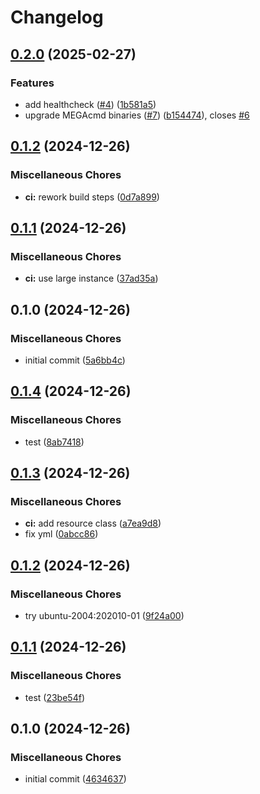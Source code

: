 # Changelog

## [0.2.0](https://github.com/j3ko/mega-sync/compare/v0.1.2...v0.2.0) (2025-02-27)


### Features

* add healthcheck ([#4](https://github.com/j3ko/mega-sync/issues/4)) ([1b581a5](https://github.com/j3ko/mega-sync/commit/1b581a5f9b474251a2ce404ba66fa3270f574217))
* upgrade MEGAcmd binaries ([#7](https://github.com/j3ko/mega-sync/issues/7)) ([b154474](https://github.com/j3ko/mega-sync/commit/b1544748a9b8cb7e772f05112746932ca85b27c8)), closes [#6](https://github.com/j3ko/mega-sync/issues/6)

## [0.1.2](https://github.com/j3ko/mega-sync/compare/v0.1.1...v0.1.2) (2024-12-26)


### Miscellaneous Chores

* **ci:** rework build steps ([0d7a899](https://github.com/j3ko/mega-sync/commit/0d7a89985eb7451313eba1c8d34a6c76349428fb))

## [0.1.1](https://github.com/j3ko/mega-sync/compare/v0.1.0...v0.1.1) (2024-12-26)


### Miscellaneous Chores

* **ci:** use large instance ([37ad35a](https://github.com/j3ko/mega-sync/commit/37ad35ab5b81d4af32c9b17ccd4c13d2a3840bc5))

## 0.1.0 (2024-12-26)


### Miscellaneous Chores

* initial commit ([5a6bb4c](https://github.com/j3ko/mega-sync/commit/5a6bb4c2499ee91ab4d9c0cb54102cfe4eaf5820))

## [0.1.4](https://github.com/j3ko/mega-sync/compare/v0.1.3...v0.1.4) (2024-12-26)


### Miscellaneous Chores

* test ([8ab7418](https://github.com/j3ko/mega-sync/commit/8ab7418812ea6789f1f2a3b2a8982f9b393feb7b))

## [0.1.3](https://github.com/j3ko/mega-sync/compare/v0.1.2...v0.1.3) (2024-12-26)


### Miscellaneous Chores

* **ci:** add resource class ([a7ea9d8](https://github.com/j3ko/mega-sync/commit/a7ea9d88e7fa3bf4b4819c22453114f117128a82))
* fix yml ([0abcc86](https://github.com/j3ko/mega-sync/commit/0abcc8623cde28b9552f006d093f650f12f60ee0))

## [0.1.2](https://github.com/j3ko/mega-sync/compare/v0.1.1...v0.1.2) (2024-12-26)


### Miscellaneous Chores

* try ubuntu-2004:202010-01 ([9f24a00](https://github.com/j3ko/mega-sync/commit/9f24a004dfa8ab6b6c3fef8de1361cc5cced9331))

## [0.1.1](https://github.com/j3ko/mega-sync/compare/v0.1.0...v0.1.1) (2024-12-26)


### Miscellaneous Chores

* test ([23be54f](https://github.com/j3ko/mega-sync/commit/23be54f041f180e7e967b1c88aef92181f2b6e50))

## 0.1.0 (2024-12-26)


### Miscellaneous Chores

* initial commit ([4634637](https://github.com/j3ko/mega-sync/commit/463463742c851e19bce28694172a3d773932ce59))
